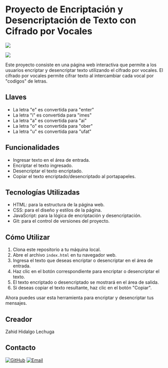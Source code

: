 # Proyecto de Encriptación y Desencriptación de Texto con Cifrado por Vocales

![](https://raw.githubusercontent.com/joshuaFrias95/Encriptador-Alura-Oracle-ONE/main/img/readme/aluraoracle.png)

![](https://i.imgur.com/1qA68oL.png)

Este proyecto consiste en una página web interactiva que permite a los usuarios encriptar y desencriptar texto utilizando el cifrado por vocales. El cifrado por vocales permite cifrar texto al intercambiar cada vocal por "codigos" de letras.

## Llaves

- La letra "e" es convertida para "enter"
- La letra "i" es convertida para "imes"
- La letra "a" es convertida para "ai"
- La letra "o" es convertida para "ober"
- La letra "u" es convertida para "ufat"

## Funcionalidades

- Ingresar texto en el área de entrada.
- Encriptar el texto ingresado.
- Desencriptar el texto encriptado.
- Copiar el texto encriptado/desencriptado al portapapeles.

## Tecnologías Utilizadas

- HTML: para la estructura de la página web.
- CSS: para el diseño y estilos de la página.
- JavaScript: para la lógica de encriptación y desencriptación.
- Git: para el control de versiones del proyecto.

## Cómo Utilizar

1. Clona este repositorio a tu máquina local.
2. Abre el archivo `index.html` en tu navegador web.
3. Ingresa el texto que deseas encriptar o desencriptar en el área de entrada.
4. Haz clic en el botón correspondiente para encriptar o desencriptar el texto.
5. El texto encriptado o desencriptado se mostrará en el área de salida.
6. Si deseas copiar el texto resultante, haz clic en el botón "Copiar".

Ahora puedes usar esta herramienta para encriptar y desencriptar tus mensajes.

## Creador

Zahid Hidalgo Lechuga

## Contacto

[![GitHub](https://img.shields.io/badge/GitHub-Profile-blue?style=flat-square&logo=github)](https://github.com/ZahidHL)
[![Email](https://img.shields.io/badge/Email-Contact-informational?style=flat-square&logo=gmail&logoColor=white)](mailto:zahidhidalgo64@gmail.com)
